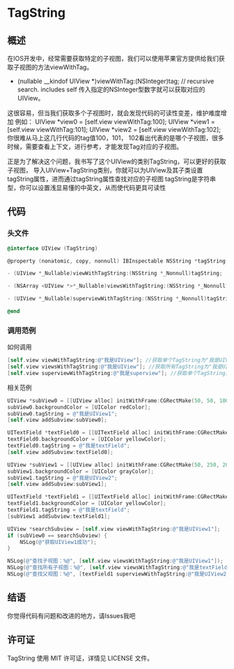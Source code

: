 # TagString
## 概述
在IOS开发中，经常需要获取特定的子视图，我们可以使用苹果官方提供给我们获取子视图的方法viewWithTag。
- (nullable __kindof UIView *)viewWithTag:(NSInteger)tag; // recursive search. includes self
传入指定的NSInteger型数字就可以获取对应的UIView。

这很容易，但当我们获取多个子视图时，就会发现代码的可读性变差，维护难度增加
例如：
UIView *view0 = [self.view viewWithTag:100];
UIView *view1 = [self.view viewWithTag:101];
UIView *view2 = [self.view viewWithTag:102];
你很难从马上这几行代码的tag值100，101， 102看出代表的是哪个子视图，很多时候，需要查看上下文，进行参考，才能发现Tag对应的子视图。

正是为了解决这个问题，我书写了这个UIView的类别TagString，可以更好的获取子视图，
导入UIView+TagString类别，你就可以为UIView及其子类设置tagString属性，进而通过tagString属性查找对应的子视图
tagString是字符串型，你可以设置浅显易懂的中英文，从而使代码更具可读性

## 代码
### 头文件
```objective-c
@interface UIView (TagString)

@property (nonatomic, copy, nonnull) IBInspectable NSString *tagString;            /**<   tag字符串 */

- (UIView *_Nullable)viewWithTagString:(NSString *_Nonnull)tagString;              /**<    根据TagString获取子视图，循环查询 不包括自己*/

- (NSArray <UIView *>*_Nullable)viewsWithTagString:(NSString *_Nonnull)tagString;  /**<    根据TagString获取所有子视图的数组，循环查询 不包括自己 */

- (UIView *_Nullable)superviewWithTagString:(NSString *_Nonnull)tagString;         /**<    根据TagString获取父视图，不包括自己 */

@end
```

### 调用范例
如何调用
```objective-c
[self.view viewWithTagString:@"我是UIView"]; //获取单个TagString为"我是UIView"的View
[self.view viewsWithTagString:@"我是UIView"]; //获取所有TagString为"我是UIView"的View数组
[self.view superviewWithTagString:@"我是superview"]; //获取单个TagString为"我是superview"的View
```

相关范例
```objective-c
UIView *subView0 = [[UIView alloc] initWithFrame:CGRectMake(50, 50, 100, 50)];
subView0.backgroundColor = [UIColor redColor];
subView0.tagString = @"我是UIView1";
[self.view addSubview:subView0];

UITextField *textField0 = [[UITextField alloc] initWithFrame:CGRectMake(50, 150, 100, 50)];
textField0.backgroundColor = [UIColor yellowColor];
textField0.tagString = @"我是textField";
[self.view addSubview:textField0];

UIView *subView1 = [[UIView alloc] initWithFrame:CGRectMake(50, 250, 200, 100)];
subView1.backgroundColor = [UIColor grayColor];
subView1.tagString = @"我是UIView2";
[self.view addSubview:subView1];

UITextField *textField1 = [[UITextField alloc] initWithFrame:CGRectMake(50, 25, 100, 50)];
textField1.backgroundColor = [UIColor yellowColor];
textField1.tagString = @"我是textField";
[subView1 addSubview:textField1];

UIView *searchSubview = [self.view viewWithTagString:@"我是UIView1"];
if (subView0 == searchSubview) {
    NSLog(@"获取UIView1成功");
}

NSLog(@"查找子视图：%@", [self.view viewsWithTagString:@"我是UIView1"]);
NSLog(@"查找所有子视图：%@", [self.view viewsWithTagString:@"我是textField"]);
NSLog(@"查找父视图：%@", [textField1 superviewWithTagString:@"我是UIView2"]);
```

## 结语
你觉得代码有问题和改进的地方，请Issues我吧

## 许可证
TagString 使用 MIT 许可证，详情见 LICENSE 文件。

